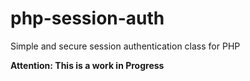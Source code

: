 # php-session-auth
Simple and secure session authentication class for PHP

**Attention: This is a work in Progress**
